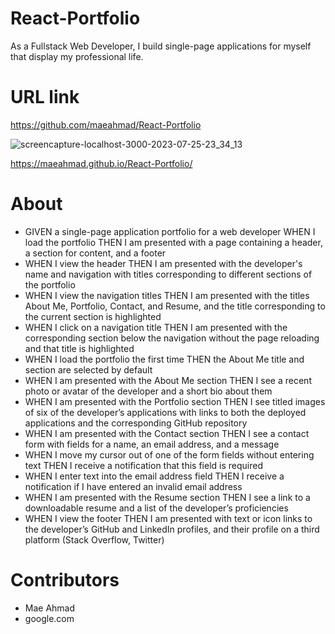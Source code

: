 # React-Portfolio
As a Fullstack Web Developer, I build single-page applications for myself that display my professional life. 

# URL link
https://github.com/maeahmad/React-Portfolio

![screencapture-localhost-3000-2023-07-25-23_34_13](https://github.com/maeahmad/React-Portfolio/assets/122010497/f241dae2-e326-47d0-87c1-e3a7e6773ef3)

https://maeahmad.github.io/React-Portfolio/

# About
- GIVEN a single-page application portfolio for a web developer
WHEN I load the portfolio
THEN I am presented with a page containing a header, a section for content, and a footer
- WHEN I view the header
THEN I am presented with the developer's name and navigation with titles corresponding to different sections of the portfolio
- WHEN I view the navigation titles
THEN I am presented with the titles About Me, Portfolio, Contact, and Resume, and the title corresponding to the current section is highlighted
- WHEN I click on a navigation title
THEN I am presented with the corresponding section below the navigation without the page reloading and that title is highlighted
- WHEN I load the portfolio the first time
THEN the About Me title and section are selected by default
- WHEN I am presented with the About Me section
THEN I see a recent photo or avatar of the developer and a short bio about them
- WHEN I am presented with the Portfolio section
THEN I see titled images of six of the developer’s applications with links to both the deployed applications and the corresponding GitHub repository
- WHEN I am presented with the Contact section
THEN I see a contact form with fields for a name, an email address, and a message
- WHEN I move my cursor out of one of the form fields without entering text
THEN I receive a notification that this field is required
- WHEN I enter text into the email address field
THEN I receive a notification if I have entered an invalid email address
- WHEN I am presented with the Resume section
THEN I see a link to a downloadable resume and a list of the developer’s proficiencies
- WHEN I view the footer
THEN I am presented with text or icon links to the developer’s GitHub and LinkedIn profiles, and their profile on a third platform (Stack Overflow, Twitter) 

# Contributors
- Mae Ahmad
- google.com
